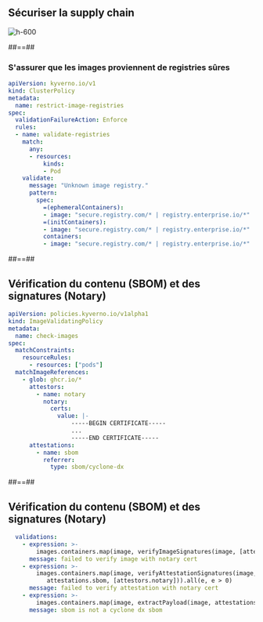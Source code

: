 
<!-- .slide: class="flex-row center" data-background="./assets/volcamp/bkgnd-main2.png"-->
## Sécuriser la supply chain
![h-600](./assets/techready/origine-image.png)

##==##

<!-- .slide: class="with-code-dark max-height" data-background="./assets/volcamp/bkgnd-main2.png"-->
### S'assurer que les images proviennent de registries sûres
```yaml [2,4,14-23]
apiVersion: kyverno.io/v1
kind: ClusterPolicy
metadata:
  name: restrict-image-registries
spec:
  validationFailureAction: Enforce
  rules:
  - name: validate-registries
    match:
      any:
      - resources:
          kinds:
          - Pod
    validate:
      message: "Unknown image registry."
      pattern:
        spec:
          =(ephemeralContainers):
          - image: "secure.registry.com/* | registry.enterprise.io/*"
          =(initContainers):
          - image: "secure.registry.com/* | registry.enterprise.io/*"
          containers:
          - image: "secure.registry.com/* | registry.enterprise.io/*"
```

##==##
<!-- .slide: class="with-code-dark max-height" data-background="./assets/volcamp/bkgnd-main2.png"-->
## Vérification du contenu (SBOM) et des signatures (Notary)

```yaml [2,4,12-15,19-22]
apiVersion: policies.kyverno.io/v1alpha1
kind: ImageValidatingPolicy
metadata:
  name: check-images
spec:
  matchConstraints:
    resourceRules:
      - resources: ["pods"]
  matchImageReferences:
    - glob: ghcr.io/*
      attestors:
        - name: notary
          notary:
            certs:
              value: |-
                  -----BEGIN CERTIFICATE-----
                  ...
                  -----END CERTIFICATE-----
      attestations:
        - name: sbom
          referrer:
            type: sbom/cyclone-dx
```

##==##
<!-- .slide: class="with-code-dark max-height" data-background="./assets/volcamp/bkgnd-main2.png"-->
## Vérification du contenu (SBOM) et des signatures (Notary)

```yaml [4,8,11]
  validations:
    - expression: >-
        images.containers.map(image, verifyImageSignatures(image, [attestors.notary])).all(e, e > 0)
      message: failed to verify image with notary cert
    - expression: >-
        images.containers.map(image, verifyAttestationSignatures(image, 
           attestations.sbom, [attestors.notary])).all(e, e > 0)
      message: failed to verify attestation with notary cert
    - expression: >-
        images.containers.map(image, extractPayload(image, attestations.sbom).bomFormat == 'CycloneDX').all(e, e)
      message: sbom is not a cyclone dx sbom
```

